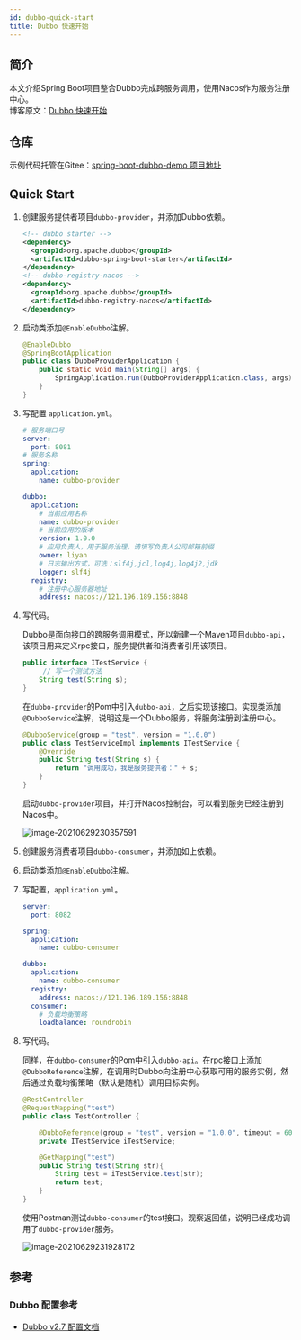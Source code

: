 ```yaml
---
id: dubbo-quick-start
title: Dubbo 快速开始
---
```


## 简介

本文介绍Spring Boot项目整合Dubbo完成跨服务调用，使用Nacos作为服务注册中心。  
博客原文：[Dubbo 快速开始](https://www.shiguangping.com/spring-boot-dubbo.html)



## 仓库

示例代码托管在Gitee：[spring-boot-dubbo-demo 项目地址](https://gitee.com/ENNRIAAA/spring-boot-dubbo-demo.git)



## Quick Start

1. 创建服务提供者项目`dubbo-provider`，并添加Dubbo依赖。

   ```xml
   <!-- dubbo starter -->
   <dependency>
     <groupId>org.apache.dubbo</groupId>
     <artifactId>dubbo-spring-boot-starter</artifactId>
   </dependency>
   <!-- dubbo-registry-nacos -->
   <dependency>
     <groupId>org.apache.dubbo</groupId>
     <artifactId>dubbo-registry-nacos</artifactId>
   </dependency>
   ```

2. 启动类添加`@EnableDubbo`注解。

   ```java
   @EnableDubbo
   @SpringBootApplication
   public class DubboProviderApplication {
       public static void main(String[] args) {
           SpringApplication.run(DubboProviderApplication.class, args);
       }
   }
   ```

3. 写配置 `application.yml`。

   ```yaml
   # 服务端口号
   server:
     port: 8081
   # 服务名称
   spring:
     application:
       name: dubbo-provider
   
   dubbo:
     application:
       # 当前应用名称
       name: dubbo-provider
       # 当前应用的版本
       version: 1.0.0
       # 应用负责人，用于服务治理，请填写负责人公司邮箱前缀
       owner: liyan
       # 日志输出方式，可选：slf4j,jcl,log4j,log4j2,jdk
       logger: slf4j
     registry:
       # 注册中心服务器地址
       address: nacos://121.196.189.156:8848
   ```

4. 写代码。

   Dubbo是面向接口的跨服务调用模式，所以新建一个Maven项目`dubbo-api`，该项目用来定义rpc接口，服务提供者和消费者引用该项目。

   ```java
   public interface ITestService {
   		// 写一个测试方法
       String test(String s);
   }
   ```

   在`dubbo-provider`的Pom中引入`dubbo-api`，之后实现该接口。实现类添加`@DubboService`注解，说明这是一个Dubbo服务，将服务注册到注册中心。

   ```java
   @DubboService(group = "test", version = "1.0.0")
   public class TestServiceImpl implements ITestService {
       @Override
       public String test(String s) {
           return "调用成功，我是服务提供者：" + s;
       }
   }
   ```

   启动`dubbo-provider`项目，并打开Nacos控制台，可以看到服务已经注册到Nacos中。

   ![image-20210629230357591](https://images.shiguangping.com/imgs/20210629230358.png)

5. 创建服务消费者项目`dubbo-consumer`，并添加如上依赖。

6. 启动类添加`@EnableDubbo`注解。

7. 写配置，`application.yml`。

   ```yaml
   server:
     port: 8082
   
   spring:
     application:
       name: dubbo-consumer
   
   dubbo:
     application:
       name: dubbo-consumer
     registry:
       address: nacos://121.196.189.156:8848
     consumer:
       # 负载均衡策略
       loadbalance: roundrobin
   ```

8. 写代码。

   同样，在`dubbo-consumer`的Pom中引入`dubbo-api`。在rpc接口上添加`@DubboReference`注解，在调用时Dubbo向注册中心获取可用的服务实例，然后通过负载均衡策略（默认是随机）调用目标实例。

   ```java
   @RestController
   @RequestMapping("test")
   public class TestController {
   
       @DubboReference(group = "test", version = "1.0.0", timeout = 6000)
       private ITestService iTestService;
   
       @GetMapping("test")
       public String test(String str){
           String test = iTestService.test(str);
           return test;
       }
   }
   ```

   使用Postman测试`dubbo-consumer`的test接口。观察返回值，说明已经成功调用了`dubbo-provider`服务。

   ![image-20210629231928172](https://images.shiguangping.com/imgs/20210629231928.png)







## 参考

### Dubbo 配置参考

- [Dubbo v2.7 配置文档](https://dubbo.apache.org/zh/docs/v2.7/user/references/xml/)

